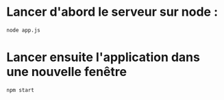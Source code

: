 # Lancer d'abord le serveur sur node : 
<code>node app.js</code>
# Lancer ensuite l'application dans une nouvelle fenêtre
<code>npm start</code>
